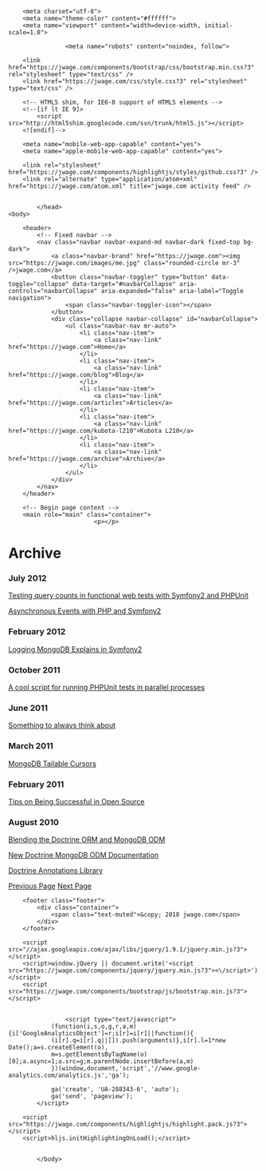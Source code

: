<!DOCTYPE html>
<html>
    <head>
        <title>Posts Archive &mdash; jwage.com &mdash; I am Jonathan H. Wage</title>

        <meta charset="utf-8">
        <meta name="theme-color" content="#ffffff">
        <meta name="viewport" content="width=device-width, initial-scale=1.0">

                    <meta name="robots" content="noindex, follow">
        
        <link href="https://jwage.com/components/bootstrap/css/bootstrap.min.css?3" rel="stylesheet" type="text/css" />
        <link href="https://jwage.com/css/style.css?3" rel="stylesheet" type="text/css" />

        <!-- HTML5 shim, for IE6-8 support of HTML5 elements -->
        <!--[if lt IE 9]>
            <script src="http://html5shim.googlecode.com/svn/trunk/html5.js"></script>
        <![endif]-->

        <meta name="mobile-web-app-capable" content="yes">
        <meta name="apple-mobile-web-app-capable" content="yes">

        <link rel="stylesheet" href="https://jwage.com/components/highlightjs/styles/github.css?3" />
        <link rel="alternate" type="application/atom+xml" href="https://jwage.com/atom.xml" title="jwage.com activity feed" />

        
            </head>
    <body>

        <header>
            <!-- Fixed navbar -->
            <nav class="navbar navbar-expand-md navbar-dark fixed-top bg-dark">
                <a class="navbar-brand" href="https://jwage.com"><img src="https://jwage.com/images/me.jpg" class="rounded-circle mr-3" />jwage.com</a>
                <button class="navbar-toggler" type="button" data-toggle="collapse" data-target="#navbarCollapse" aria-controls="navbarCollapse" aria-expanded="false" aria-label="Toggle navigation">
                    <span class="navbar-toggler-icon"></span>
                </button>
                <div class="collapse navbar-collapse" id="navbarCollapse">
                    <ul class="navbar-nav mr-auto">
                        <li class="nav-item">
                            <a class="nav-link" href="https://jwage.com">Home</a>
                        </li>
                        <li class="nav-item">
                            <a class="nav-link" href="https://jwage.com/blog">Blog</a>
                        </li>
                        <li class="nav-item">
                            <a class="nav-link" href="https://jwage.com/articles">Articles</a>
                        </li>
                        <li class="nav-item">
                            <a class="nav-link" href="https://jwage.com/kubota-l210">Kubota L210</a>
                        </li>
                        <li class="nav-item">
                            <a class="nav-link" href="https://jwage.com/archive">Archive</a>
                        </li>
                    </ul>
                </div>
            </nav>
        </header>

        <!-- Begin page content -->
        <main role="main" class="container">
                            <p></p>

<h1 class="display-4">Archive</h1>

<p>      </p>

<h3>July 2012</h3>

<p></p>

<div>
    <a href="https://jwage.com/posts/2012/07/10/testing-query-counts-in-functional-web-tests-with">Testing query counts in functional web tests with Symfony2 and PHPUnit</a>
  </div>

<p></p>

<div>
    <a href="https://jwage.com/posts/2012/07/10/asynchronous-events-with-php-and-symfony2">Asynchronous Events with PHP and Symfony2</a>
  </div>

<p>  </p>

<h3>February 2012</h3>

<p></p>

<div>
    <a href="https://jwage.com/posts/2012/02/22/logging-mongodb-explains-in-symfony2">Logging MongoDB Explains in Symfony2</a>
  </div>

<p>      </p>

<h3>October 2011</h3>

<p></p>

<div>
    <a href="https://jwage.com/posts/2011/10/29/a-cool-script-for-running-phpunit-tests-in">A cool script for running PHPUnit tests in parallel processes</a>
  </div>

<p>  </p>

<h3>June 2011</h3>

<p></p>

<div>
    <a href="https://jwage.com/posts/2011/06/10/something-to-always-think-about">Something to always think about</a>
  </div>

<p>  </p>

<h3>March 2011</h3>

<p></p>

<div>
    <a href="https://jwage.com/posts/2011/03/16/mongodb-tailable-cursors">MongoDB Tailable Cursors</a>
  </div>

<p>  </p>

<h3>February 2011</h3>

<p></p>

<div>
    <a href="https://jwage.com/posts/2011/02/28/tips-on-being-successful-in-open-source">Tips on Being Successful in Open Source</a>
  </div>

<p>      </p>

<h3>August 2010</h3>

<p></p>

<div>
    <a href="https://jwage.com/posts/2010/08/25/blending-the-doctrine-orm-and-mongodb-odm">Blending the Doctrine ORM and MongoDB ODM</a>
  </div>

<p></p>

<div>
    <a href="https://jwage.com/posts/2010/08/19/new-doctrine-mongodb-odm-documentation">New Doctrine MongoDB ODM Documentation</a>
  </div>

<p></p>

<div>
    <a href="https://jwage.com/posts/2010/08/02/doctrine-annotations-library">Doctrine Annotations Library</a>
  </div>

<p></p>

<div>
    <nav class="article clearfix">
        <a class="previous" href="https://jwage.com/archive/page/2.md" title="Previous Page"><span class="title">Previous Page</span></a>
            <a class="next" href="https://jwage.com/archive/page/4.md" title="Next Page"><span class="title">Next Page</span></a>
        </nav>
</div>
                    </main>

        <footer class="footer">
            <div class="container">
                <span class="text-muted">&copy; 2018 jwage.com</span>
            </div>
        </footer>

        <script src="//ajax.googleapis.com/ajax/libs/jquery/1.9.1/jquery.min.js?3"></script>
        <script>window.jQuery || document.write('<script src="https://jwage.com/components/jquery/jquery.min.js?3"><\/script>')</script>
        <script src="https://jwage.com/components/bootstrap/js/bootstrap.min.js?3"></script>

        
                    <script type="text/javascript">
                (function(i,s,o,g,r,a,m){i['GoogleAnalyticsObject']=r;i[r]=i[r]||function(){
                (i[r].q=i[r].q||[]).push(arguments)},i[r].l=1*new Date();a=s.createElement(o),
                m=s.getElementsByTagName(o)[0];a.async=1;a.src=g;m.parentNode.insertBefore(a,m)
                })(window,document,'script','//www.google-analytics.com/analytics.js','ga');

                ga('create', 'UA-288343-6', 'auto');
                ga('send', 'pageview');
            </script>
        
        <script src="https://jwage.com/components/highlightjs/highlight.pack.js?3"></script>
        <script>hljs.initHighlightingOnLoad();</script>

        
            </body>
</html>
